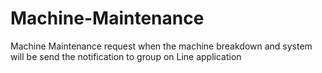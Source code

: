 # Machine-Maintenance
Machine Maintenance request when the machine breakdown and system will be send the notification to group on Line application

